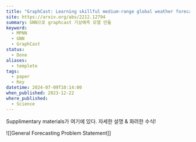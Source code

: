 ```yaml
---
title: "GraphCast: Learning skillful medium-range global weather forecasting"
site: https://arxiv.org/abs/2212.12794
summary: GNN으로 graphcast 기상예측 모델 만듦
keyword:
  - MPNN
  - GNN
  - GraphCast
status:
  - Done
aliases:
  - templete
tags:
  - paper
  - Key
datetime: 2024-07-09T10:14:00
when_published: 2023-12-22
where_published:
  - Science
---
```


Supplimentary materials가 여기에 있다.
자세한 설명 & 화려한 수식!

![[General Forecasting Problem Statement]]

